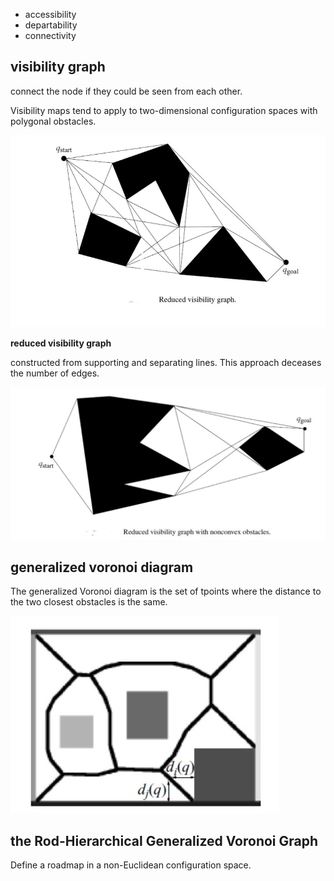 - accessibility
- departability
- connectivity

## visibility graph

connect the node if they could be seen from each other.

Visibility maps tend to apply to two-dimensional configuration spaces with polygonal obstacles.

![visibility-graph](pics/visibility_graph.JPG)

**reduced visibility graph**

constructed from supporting and separating lines. This approach deceases the number of edges.

![reduced_visibility-graph](pics/reduced_visibility_graph.JPG)

## generalized voronoi diagram

The generalized Voronoi diagram is the set of tpoints where the distance to the two closest obstacles is the same.

![voronoi-diagram](pics/voronoi_diagram.JPG)

## the Rod-Hierarchical Generalized Voronoi Graph

Define a roadmap in a non-Euclidean configuration space.

